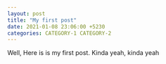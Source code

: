 ```yaml
---
layout: post
title: "My first post"
date: 2021-01-08 23:06:00 +5230
categories: CATEGORY-1 CATEGORY-2
---
```


Well, Here is is my first post. Kinda yeah, kinda yeah 